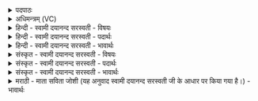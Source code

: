 <details><summary>पदपाठः</summary>

धा॒नाव॑न्त॒मिति॑ धा॒नाऽव॑न्तम्। क॒र॒म्भिण॑म्। अ॒पू॒पव॑न्त॒मित्य॑पू॒पऽव॑न्तम्। उ॒क्थिन॑म्। इन्द्र॑। प्रा॒तः। जु॒ष॒स्व॒। नः॒। २९।
</details>

<details><summary>अधिमन्त्रम् (VC)</summary>

- इन्द्रो देवता
- विश्वामित्र ऋषिः
- गायत्री
- षड्जः
</details>

<details><summary>हिन्दी - स्वामी दयानन्द सरस्वती - विषयः</summary>

फिर उसी विषय को अगले मन्त्र में कहा है ॥
</details>

<details><summary>हिन्दी - स्वामी दयानन्द सरस्वती - पदार्थः</summary>

पदार्थान्वयभाषाः -  हे (इन्द्र) सुख की इच्छा करनेहारे विद्या और ऐश्वर्य्य से युक्त जन ! तू (नः) हमारे (धानावन्तम्) अच्छे प्रकार संस्कार किये हुए धान्य अन्नों से युक्त और (करम्भिणम्) अच्छी क्रिया से सिद्ध किये और (अपूपवन्तम्) सुन्दरता से संपादित किये हुए मालपुए आदि से युक्त तथा (उक्थिनम्) उत्तम वाक्य से उत्पन्न हुए बोध को सिद्ध करानेहारे और भक्ष्य आदि से युक्त भोजन-योग्य अन्न रसादि को (प्रातः) प्रातःकाल (जुषस्व) सेवन किया कर ॥२९ ॥
</details>

<details><summary>हिन्दी - स्वामी दयानन्द सरस्वती - भावार्थः</summary>

भावार्थभाषाः -  जो विद्या के पढ़ाने और उपदेशों से सब को सुभूषित और विश्व का उद्धार करनेहारे विद्वान् जन अच्छे संस्कार किये हुए रसादि पदार्थों से युक्त अन्नादि को ठीक समय में भोजन करते हैं और जो उनको विद्या सुशिक्षा से युक्त वाणी का ग्रहण करावें, वे धन्यवाद के योग्य होते हैं ॥२९ ॥
</details>

<details><summary>संस्कृत - स्वामी दयानन्द सरस्वती - विषयः</summary>

पुनस्तमेव विषयमाह ॥
</details>

<details><summary>संस्कृत - स्वामी दयानन्द सरस्वती - पदार्थः</summary>

पदार्थान्वयभाषाः -  हे इन्द्र ! त्वं नो धानावन्तं करम्भिणमपूपवन्तमुक्थिनं भक्ष्याद्यन्वितं भोज्यमन्नरसादिकं प्रातर्जुषस्व ॥२९ ॥
</details>

<details><summary>संस्कृत - स्वामी दयानन्द सरस्वती - भावार्थः</summary>

भावार्थभाषाः -  ये विद्याध्यापनोपदेशैः सर्वेषामलङ्कर्त्तारो विश्वोद्धारका विद्वांसो जनाः सुसंस्कृतै रसादिभिर्युक्तान्यन्नादीनि यथासमयं भुञ्जते, ये च तान् विद्यासुशिक्षायुक्तां वाचं ग्राहयेयुस्ते धन्यवादार्हा जायन्ते ॥२९ ॥
</details>

<details><summary>मराठी - माता सविता जोशी (यह अनुवाद स्वामी दयानन्द सरस्वती जी के आधार पर किया गया है।) - भावार्थः</summary>

भावार्थभाषाः -  जे विद्वान अध्यापन व उपदेश यांनी सर्वांना सुशोभित करतात ते विश्वाचा उद्धार करून संस्कार केलेल्या अन्नरसयुक्त पदार्थांचे वेळेवर भोजन करतात. जे त्यांना विद्या व प्रशिक्षित वाणीचा अंगीकार करावयास लावतात ते धन्यवादास पात्र ठरतात.
</details>